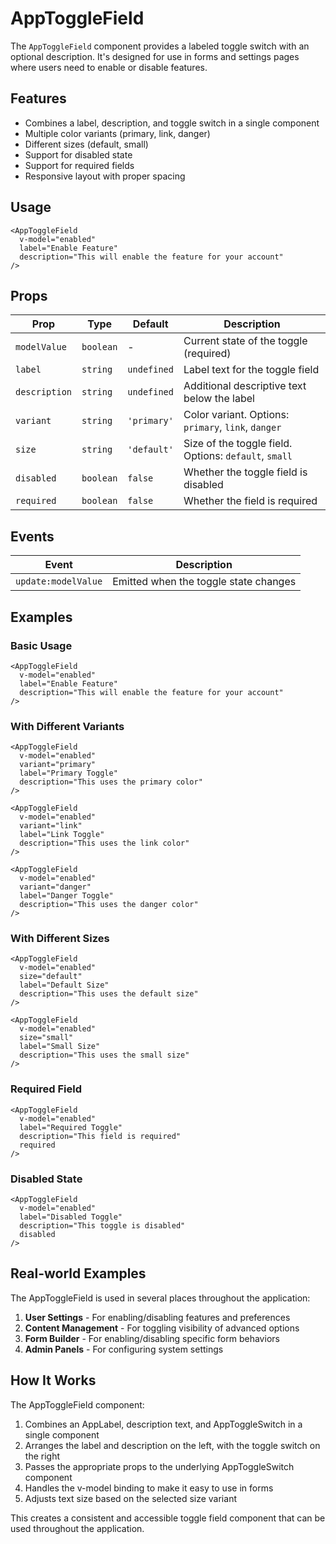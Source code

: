 # AppToggleField

The `AppToggleField` component provides a labeled toggle switch with an optional description. It's designed for use in forms and settings pages where users need to enable or disable features.

## Features

- Combines a label, description, and toggle switch in a single component
- Multiple color variants (primary, link, danger)
- Different sizes (default, small)
- Support for disabled state
- Support for required fields
- Responsive layout with proper spacing

## Usage

```vue
<AppToggleField
  v-model="enabled"
  label="Enable Feature"
  description="This will enable the feature for your account"
/>
```

## Props

| Prop          | Type      | Default     | Description                                           |
| ------------- | --------- | ----------- | ----------------------------------------------------- |
| `modelValue`  | `boolean` | -           | Current state of the toggle (required)                |
| `label`       | `string`  | `undefined` | Label text for the toggle field                       |
| `description` | `string`  | `undefined` | Additional descriptive text below the label           |
| `variant`     | `string`  | `'primary'` | Color variant. Options: `primary`, `link`, `danger`   |
| `size`        | `string`  | `'default'` | Size of the toggle field. Options: `default`, `small` |
| `disabled`    | `boolean` | `false`     | Whether the toggle field is disabled                  |
| `required`    | `boolean` | `false`     | Whether the field is required                         |

## Events

| Event               | Description                           |
| ------------------- | ------------------------------------- |
| `update:modelValue` | Emitted when the toggle state changes |

## Examples

### Basic Usage

```vue
<AppToggleField
  v-model="enabled"
  label="Enable Feature"
  description="This will enable the feature for your account"
/>
```

### With Different Variants

```vue
<AppToggleField
  v-model="enabled"
  variant="primary"
  label="Primary Toggle"
  description="This uses the primary color"
/>

<AppToggleField
  v-model="enabled"
  variant="link"
  label="Link Toggle"
  description="This uses the link color"
/>

<AppToggleField
  v-model="enabled"
  variant="danger"
  label="Danger Toggle"
  description="This uses the danger color"
/>
```

### With Different Sizes

```vue
<AppToggleField
  v-model="enabled"
  size="default"
  label="Default Size"
  description="This uses the default size"
/>

<AppToggleField
  v-model="enabled"
  size="small"
  label="Small Size"
  description="This uses the small size"
/>
```

### Required Field

```vue
<AppToggleField
  v-model="enabled"
  label="Required Toggle"
  description="This field is required"
  required
/>
```

### Disabled State

```vue
<AppToggleField
  v-model="enabled"
  label="Disabled Toggle"
  description="This toggle is disabled"
  disabled
/>
```

## Real-world Examples

The AppToggleField is used in several places throughout the application:

1. **User Settings** - For enabling/disabling features and preferences
2. **Content Management** - For toggling visibility of advanced options
3. **Form Builder** - For enabling/disabling specific form behaviors
4. **Admin Panels** - For configuring system settings

## How It Works

The AppToggleField component:

1. Combines an AppLabel, description text, and AppToggleSwitch in a single component
2. Arranges the label and description on the left, with the toggle switch on the right
3. Passes the appropriate props to the underlying AppToggleSwitch component
4. Handles the v-model binding to make it easy to use in forms
5. Adjusts text size based on the selected size variant

This creates a consistent and accessible toggle field component that can be used throughout the application.
